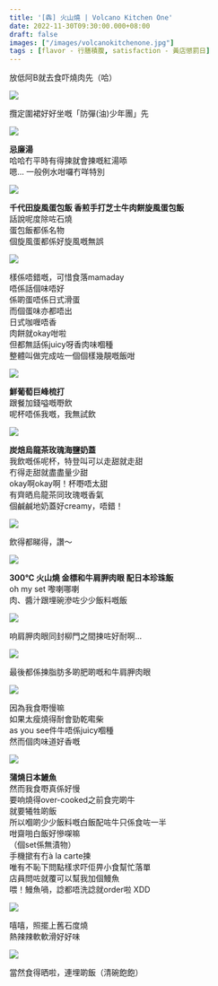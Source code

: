 ```yaml
---
title: '[犇] 火山燒 | Volcano Kitchen One'
date: 2022-11-30T09:30:00.000+08:00
draft: false
images: ["/images/volcanokitchenone.jpg"]
tags : [flavor - 行膳積腹, satisfaction - 黃店懲罰日]
---
```


放低阿B就去食吓燒肉先（哈）  

![](/images/volcanokitchenone1.jpg)

攬定圍裙好好坐嘅「防彈(油)少年團」先

![](/images/volcanokitchenone2.jpg)

**忌廉湯**  
哈哈冇平時有得揀就會揀嘅紅湯㖭  
嗯... 一般例水咁囉冇咩特別  

![](/images/volcanokitchenone3.jpg)

**千代田旋風蛋包飯 香煎手打芝士牛肉餅旋風蛋包飯**  
話說呢度除咗石燒  
蛋包飯都係名物  
個旋風蛋都係好旋風嘅無誤  

![](/images/volcanokitchenone4.jpg)

樣係唔錯嘅，可惜食落mamaday  
唔係話個味唔好  
係啲蛋唔係日式滑蛋  
而個蛋味亦都唔出  
日式咖喱唔香  
肉餅就okay咁啦  
但都無話係juicy呀香肉味嗰種  
整體叫做完成咗一個個樣幾靚嘅飯咁  

![](/images/volcanokitchenone5.jpg)

**鮮葡萄巨峰梳打**  
跟餐加錢嗌嘅嘢飲  
呢杯唔係我嘅，我無試飲  

![](/images/volcanokitchenone6.jpg)

**炭焙烏龍茶玫瑰海鹽奶蓋**  
我飲嘅係呢杯，特登叫可以走甜就走甜  
冇得走甜就盡盡量少甜  
okay啊okay啊！杯嘢唔太甜    
有齊晒烏龍茶同玫瑰嘅香氣  
個鹹鹹地奶蓋好creamy，唔錯！  

![](/images/volcanokitchenone7.jpg)

飲得都睇得，讚～

![](/images/volcanokitchenone8.jpg)

**300°C 火山燒 金標和牛肩胛肉眼 配日本珍珠飯**  
oh my set 嚟喇哪喇  
肉、醬汁跟埋碗滲咗少少飯料嘅飯  

![](/images/volcanokitchenone9.jpg)

响肩胛肉眼同封柳門之間揀咗好耐啊...  

![](/images/volcanokitchenone.jpg)

最後都係揀脂肪多啲肥啲嘅和牛肩胛肉眼  

![](/images/volcanokitchenone10.jpg)

因為我食嘢慢嘛  
如果太瘦燒得耐會勁乾嚡柴  
as you see件牛唔係juicy嗰種  
然而個肉味道好香嘅  

![](/images/volcanokitchenone11.jpg)

**蒲燒日本鰻魚**  
然而我食嘢真係好慢  
要响燒得over-cooked之前食完啲牛  
就要犧牲啲飯  
所以嗰啲少少飯料嘅白飯配咗牛只係食咗一半  
咁齋啪白飯好慘㗎嘛  
（個set係無漬物）  
手機撳有冇à la carte揀  
唯有不恥下問點樣求吓佢畀小食幫忙落單  
店員問咗就覆可以幫我加個鰻魚  
喂！鰻魚喎，諗都唔洗諗就order啦 XDD  

![](/images/volcanokitchenone12.jpg)

嘻嘻，照擺上舊石度燒  
熱辣辣軟軟滑好好味  

![](/images/volcanokitchenone13.jpg)

當然食得晒啦，連埋啲飯（清碗飽飽）  
